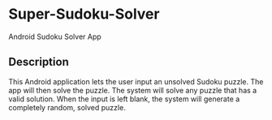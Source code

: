 # Super-Sudoku-Solver
Android Sudoku Solver App

## Description
This Android application lets the user input an unsolved Sudoku puzzle. 
The app will then solve the puzzle.
The system will solve any puzzle that has a valid solution.
When the input is left blank, the system will generate a completely random, solved puzzle.
